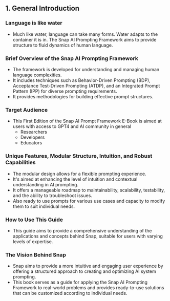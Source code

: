 ## 1. General Introduction

### Language is like water
- Much like water, language can take many forms. Water adapts to the container it is in. The Snap AI Prompting Framework aims to provide structure to fluid dynamics of human language.

### Brief Overview of the Snap AI Prompting Framework

- The framework is developed for understanding and managing human language complexities.
- It includes techniques such as Behavior-Driven Prompting (BDP), Acceptance Test-Driven Prompting (ATDP), and an Integrated Prompt Pattern (IPP) for diverse prompting requirements.
- It provides methodologies for building effective prompt structures.

### Target Audience
- This First Edition of the Snap AI Prompt Framework E-Book is aimed at users with access to GPT4 and AI community in general
  - Researchers
  - Developers
  - Educators

### Unique Features, Modular Structure, Intuition, and Robust Capabilities

- The modular design allows for a flexible prompting experience.
- It's aimed at enhancing the level of intuition and contextual understanding in AI prompting.
- It offers a manageable roadmap to maintainability, scalability, testability, and the ability to troubleshoot issues.
- Also ready to use prompts for various use cases and capacity to modify them to suit individual needs.

### How to Use This Guide

- This guide aims to provide a comprehensive understanding of the applications and concepts behind Snap, suitable for users with varying levels of expertise.

### The Vision Behind Snap

- Snap aims to provide a more intuitive and engaging user experience by offering a structured approach to creating and optimizing AI system prompting.
- This book serves as a guide for applying the Snap AI Prompting Framework to real-world problems and provides ready-to-use solutions that can be customized according to individual needs.
